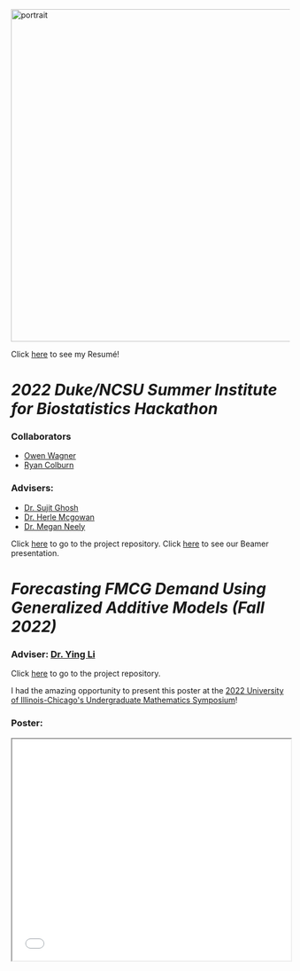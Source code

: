<img src="IMG_3416.JPG" alt="portrait" width="600"/>

Click [here](CarsonSlaterResume_Stats.pdf) to see my Resumé!

# *2022 Duke/NCSU Summer Institute for Biostatistics Hackathon*
  
### Collaborators
  - [Owen Wagner](https://github.com/ofwagner19)
  - [Ryan Colburn](https://github.com/colbu070)

### Advisers: 
  - [Dr. Sujit Ghosh](https://www4.stat.ncsu.edu/~ghosh/)
  - [Dr. Herle Mcgowan](https://statistics.sciences.ncsu.edu/people/hmmcgowa/)
  - [Dr. Megan Neely](https://scholars.duke.edu/person/megan.neely)

Click [here](https://github.com/carsonslater/sibs_summer2022) to go to the project repository.
Click [here](SIBS_powerpoint.pdf) to see our Beamer presentation.

# *Forecasting FMCG Demand Using Generalized Additive Models (Fall 2022)*

### Adviser: [Dr. Ying Li](https://github.com/yingli)

Click [here](https://github.com/carsonslater/mentored_research2022) to go to the project repository.

I had the amazing opportunity to present this poster at the [2022 University of Illinois-Chicago's Undergraduate Mathematics Symposium](https://homepages.math.uic.edu/ums/)!

### Poster:
<iframe width="100%" height="400" src="Poster_Project_Iteration2_Final.pdf">

